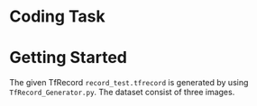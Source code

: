 # Coding Task

# Getting Started

The given TfRecord ```record_test.tfrecord``` is generated by using ```TfRecord_Generator.py```. 
The dataset consist of three images.